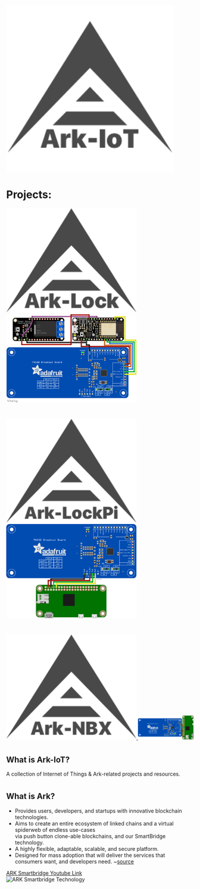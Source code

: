 <img src="https://github.com/sleepdefic1t/ark-IoT/blob/master/ark_iot_logo.png" width="450">

#
# Projects:

<a href="https://github.com/sleepdefic1t/ark-lock">
<img src="https://github.com/sleepdefic1t/ark-lock/blob/master/ark_lock_logo.png" width="350"> <img src="https://github.com/sleepdefic1t/ark-lock/blob/master/pn532_huzzah_pwrrelay.png" width="350"></a> 

#

<a href="https://github.com/sleepdefic1t/ark-lock-pi">
<img src="https://github.com/sleepdefic1t/ark-lock-pi/blob/master/ark_lock_pi_logo.png" width="350"> <img src="https://github.com/sleepdefic1t/ark-lock-pi/blob/master/pn532_rpizw_uart.png" width="350"></a> 

#

<a href="https://github.com/sleepdefic1t/ark-nbx">
<img src="https://github.com/sleepdefic1t/ark-nbx/blob/master/ark_nbx_logo.png" width="350">  <img src="https://github.com/sleepdefic1t/ark-nbx/blob/master/pn532_rpizw_spi.png" rotate=90 width="150"></a> 

#

## What is Ark-IoT?
A collection of Internet of Things & Ark-related projects and resources.
#  
## What is Ark?

 - Provides users, developers, and startups with innovative blockchain technologies.  
 - Aims to create an entire ecosystem of linked chains and a virtual spiderweb of endless use-cases  
    via push button clone-able blockchains, and our SmartBridge technology.
 - A highly flexible, adaptable, scalable, and secure platform.
  - Designed for mass adoption that will deliver the services that consumers want, and developers need. ~[source](https://ark.io/)  
 
 
[ARK Smartbridge Youtube Link](http://www.youtube.com/watch?v=Fb985Ac_gSY "ARK Smartbridge Technology")  
<img src="http://img.youtube.com/vi/Fb985Ac_gSY/0.jpg" alt="ARK Smartbridge Technology" width="240" height="180">

